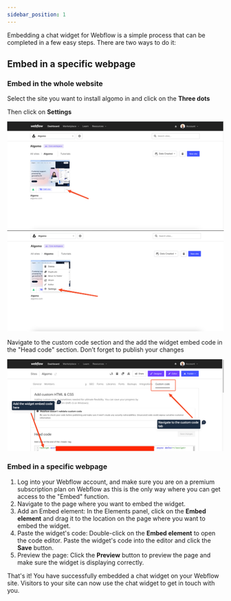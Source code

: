 ```yaml
---
sidebar_position: 1
---
```


Embedding a chat widget for Webflow is a simple process that can be completed in a few easy steps. There are two ways to do it:

## Embed in a specific webpage

### Embed in the whole website

Select the site you want to install algomo in and click on the **Three dots**

Then click on **Settings**

![Webflow](../images/webflow/Untitled.png)
![Webflow](../images/webflow/Untitled%201.png)

Navigate to the custom code section and the add the widget embed code in the "Head code" section. Don’t forget to publish your changes

![Webflow](../images/webflow/Untitled%202.png)

### Embed in a specific webpage

1. Log into your Webflow account, and make sure you are on a premium subscription plan on Webflow as this is the only way where you can get access to the "Embed" function.
2. Navigate to the page where you want to embed the widget.
3. Add an Embed element: In the Elements panel, click on the **Embed element** and drag it to the location on the page where you want to embed the widget.
4. Paste the widget's code: Double-click on the **Embed element** to open the code editor. Paste the widget's code into the editor and click the **Save** button.
5. Preview the page: Click the **Preview** button to preview the page and make sure the widget is displaying correctly.

That's it! You have successfully embedded a chat widget on your Webflow site. Visitors to your site can now use the chat widget to get in touch with you.
